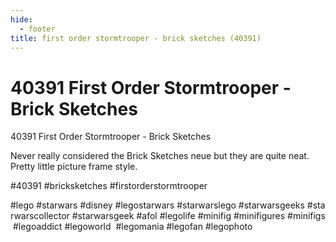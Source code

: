 ```yaml
---
hide:
  - footer
title: first order stormtrooper - brick sketches (40391)
---
```


# 40391 First Order Stormtrooper - Brick Sketches

40391 First Order Stormtrooper - Brick Sketches

Never really considered the Brick Sketches neue but they are quite neat. Pretty little picture frame style.

#40391 #bricksketches #firstorderstormtrooper

#lego #starwars #disney #legostarwars #starwarslego #starwarsgeeks #starwarscollector #starwarsgeek #afol #legolife #minifig #minifigures #minifigs #legoaddict #legoworld  #legomania #legofan #legophoto 

